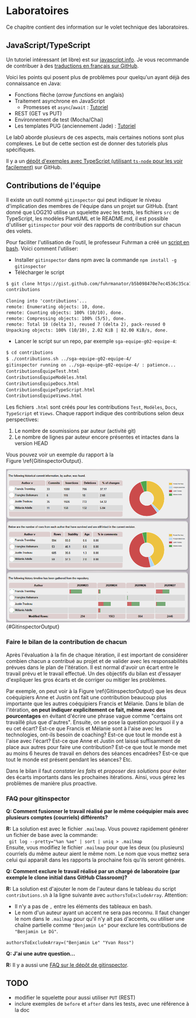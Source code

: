 
# Laboratoires

Ce chapitre contient des information sur le volet technique des laboratoires.

## JavaScript/TypeScript

Un tutoriel intéressant (et libre) est sur [javascript.info](https://javascript.info/). Je vous recommande de contribuer à des [traductions en français sur GitHub](https://github.com/javascript-tutorial/fr.javascript.info#readme). 

Voici les points qui posent plus de problèmes pour quelqu'un ayant déjà des connaissance en Java:

- Fonctions flèche (*arrow functions* en anglais)
- Traitement asynchrone en JavaScript
  - Promesses et `async`/`await` : [Tutoriel](https://javascript.info/async)
- REST (GET vs PUT)
- Environnement de test (Mocha/Chai)
- Les templates PUG (anciennement Jade) : [Tutoriel](https://www.youtube.com/watch?v=DSp9ExFw3Ig)

Le lab0 aborde plusieurs de ces aspects, mais certaines notions sont plus complexes. 
Le but de cette section est de donner des tutoriels plus spécifiques.

Il y a un [dépôt d'exemples avec TypeScript (utilisant `ts-node` pour les voir facilement)](https://github.com/profcfuhrmanets/exemples-ts) sur GitHub.

## Contributions de l'équipe

Il existe un outil nommé `gitinspector` qui peut indiquer le niveau d'implication des membres de l'équipe dans un projet sur GitHub. Étant donné que LOG210 utilise un squelette avec les tests, les fichiers `src` de TypeScript, les modèles PlantUML et le README.md, il est possible d'utiliser `gitinspector` pour voir des rapports de contribution sur chacun des volets.

Pour faciliter l'utilisation de l'outil, le professeur Fuhrman a créé un [script en bash](https://gist.github.com/fuhrmanator/b5b098470e7ec4536c35ca1ce3592853). Voici comment l'utiliser:

- Installer `gitinspector` dans npm avec la commande `npm install -g gitinspector`
- Télécharger le script 
```bash
$ git clone https://gist.github.com/fuhrmanator/b5b098470e7ec4536c35ca1ce3592853 \
contributions
```

```
Cloning into 'contributions'...
remote: Enumerating objects: 10, done.
remote: Counting objects: 100% (10/10), done.
remote: Compressing objects: 100% (5/5), done.
remote: Total 10 (delta 3), reused 7 (delta 2), pack-reused 0
Unpacking objects: 100% (10/10), 2.02 KiB | 82.00 KiB/s, done.
```

- Lancer le script sur un repo, par exemple `sga-equipe-g02-equipe-4`:
```bash
$ cd contributions
$ ./contributions.sh ../sga-equipe-g02-equipe-4/
gitinspector running on ../sga-equipe-g02-equipe-4/ : patience...
ContributionsÉquipeTest.html
ContributionsÉquipeModèles.html
ContributionsÉquipeDocs.html
ContributionsÉquipeTypeScript.html
ContributionsÉquipeViews.html
```

Les fichiers `.html` sont créés pour les contributions `Test`, `Modèles`, `Docs`, `TypeScript` et `Views`. Chaque rapport indique des contributions selon deux perspectives:

1. Le nombre de soumissions par auteur (activité git)
2. Le nombre de lignes par auteur encore présentes et intactes dans la version HEAD

Vous pouvez voir un exemple du rapport à la Figure&nbsp;\ref{GitinspectorOutput}.

![Exemple de rapport généré par `gitinspector`.](images/gitinspector_output.png){#GitinspectorOutput}

### Faire le bilan de la contribution de chacun

Après l'évaluation à la fin de chaque itération, il est important de considérer combien chacun a contribué au projet et de valider avec les responsabilités prévues dans le plan de l'itération.
Il est normal d'avoir un écart entre le travail prévu et le travail effectué. 
Un des objectifs du bilan est d'essayer d'expliquer les gros écarts et de corriger ou mitiger les problèmes.

Par exemple, on peut voir à la Figure&nbsp;\ref{GitinspectorOutput} que les deux coéquipiers Anne et Justin ont fait une contribution beaucoup plus importante que les autres coéquipiers Francis et Mélanie. 
Dans le bilan de l'itération, **on peut indiquer explicitement ce fait, même avec des pourcentages** en évitant d'écrire une phrase vague comme "certains ont travaillé plus que d'autres". 
Ensuite, on se pose la question pourquoi il y a eu cet écart? 
Est-ce que Francis et Mélanie sont à l'aise avec les technologies, ont-ils besoin de coaching? 
Est-ce que tout le monde est à l'aise avec l'écart?
Est-ce que Anne et Justin ont laissé suffisamment de place aux autres pour faire une contribution? 
Est-ce que tout le monde met au moins 6 heures de travail en dehors des séances encadrées?
Est-ce que tout le monde est présent pendant les séances? 
Etc. 

Dans le bilan il faut *constater les faits* et *proposer des solutions* pour éviter des écarts importants dans les prochaines itérations. 
Ainsi, vous gérez les problèmes de manière plus proactive.

### FAQ pour gitinspector

**Q: Comment fusionner le travail réalisé par le même coéquipier mais avec plusieurs comptes (courriels) différents?**

**R:** La solution est avec le fichier `.mailmap`. Vous pouvez rapidement générer un fichier de base avec la commande:  
&nbsp;&nbsp;`git log --pretty="%an %ae" | sort | uniq > .mailmap`  
Ensuite, vous modifiez le fichier `.mailmap` pour que les deux (ou plusieurs) courriels du même auteur aient le même nom. 
Le nom que vous mettez sera celui qui apparaît dans les rapports la prochaine fois qu'ils seront générés.

**Q: Comment exclure le travail réalisé par un chargé de laboratoire (par exemple le clone initial dans GitHub Classroom)?**

**R:** La solution est d'ajouter le nom de l'auteur dans le tableau du script `contributions.sh` à la ligne suivante avec `authorsToExcludeArray`. Attention:

- Il n'y a pas de `,` entre les éléments des tableaux en bash. 
- Le nom d'un auteur ayant un accent ne sera pas reconnu. Il faut changer le nom dans le `.mailmap` pour qu'il n'y ait pas d'accents, ou utiliser une chaîne partielle comme `"Benjamin Le"` pour exclure les contributions de `"Benjamin Le Dû"`.

```
authorsToExcludeArray=("Benjamin Le" "Yvan Ross")
```

**Q: J'ai une autre question...**

**R:** Il y a aussi une [FAQ sur le dépôt de gitinspector](https://github.com/ejwa/gitinspector/wiki/FAQ).

## TODO

- modifier le squelette pour aussi utiliser `PUT` (REST)
- inclure exemples de `before` et `after` dans les tests, avec une référence à la doc
